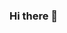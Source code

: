 ### Hi there 👋

<!--
**anirbanbasu/anirbanbasu** is a ✨ _special_ ✨ repository because its `README.md` (this file) appears on your GitHub profile.

Here are some ideas to get you started:

- 🔭 I’m currently working on ...
- 🌱 I’m currently learning ...
- 👯 I’m looking to collaborate on ...
- 🤔 I’m looking for help with ...
- 💬 Ask me about ...
- 📫 How to reach me: ...
- 😄 Pronouns: ...
- ⚡ Fun fact: ...


[![My GitHub statistics](https://github-readme-stats.vercel.app/api?username=anirbanbasu&count_private=true&show_icons=true?&include_all_commits=true&show_owner=true&title_color=D08770&text_color=5E81AC&icon_color=A3BE8C&bg_color=FFFFFF&border_color=B48EAD&custom_title=My%20Github%20statistics)](https://github.com/anirbanbasu/github-readme-stats)
-->

